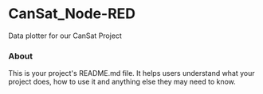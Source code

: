 CanSat_Node-RED
===============

Data plotter for our CanSat Project

### About

This is your project's README.md file. It helps users understand what your
project does, how to use it and anything else they may need to know.